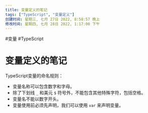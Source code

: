 ```yaml
---
title: 变量定义的笔记
tags: ["TypeScript", "变量定义"]
创建时间: 星期三, 七月 27日 2022, 8:58:57 晚上
修改时间: 星期四, 七月 28日 2022, 1:17:00 下午
---
```

#变量 #TypeScript

# 变量定义的笔记

TypeScript变量的命名规则：

- 变量名称可以包含数字和字母。
- 除了下划线 `_` 和美元 `$` 符号外，不能包含其他特殊字符，包括空格。
- 变量名不能以数字开头。
- 变量使用前必须先声明，我们可以使用 `var` 来声明变量。